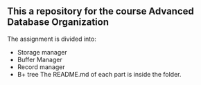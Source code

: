 ## This a repository for the course Advanced Database Organization
The assignment is divided into: 
- Storage manager
- Buffer Manager
- Record manager
- B+ tree
The README.md of each part is inside the folder. 
